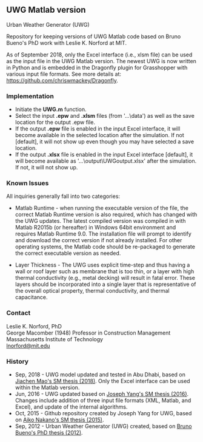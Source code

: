 ## UWG Matlab version
Urban Weather Generator (UWG)

Repository for keeping versions of UWG Matlab code based on Bruno Bueno's PhD work with Leslie K. Norford at MIT.

As of September 2018, only the Excel interface (i.e., xlsm file) can be used as the input file in the UWG Matlab version. The newest UWG is now written in Python and is embedded in the Dragonfly plugin for Grasshopper with various input file formats. See more details at: <https://github.com/chriswmackey/Dragonfly>.


### Implementation
* Initiate the **UWG.m** function.
* Select the input **.epw** and **.xlsm** files (from '...\data\') as well as the save location for the output .epw file.
* If the output **.epw** file is enabled in the input Excel interface, it will become available in the selected location after the simulation. If not [default], it will not show up even though you may have selected a save location.
* If the output **.xlsx** file is enabled in the input Excel interface [default], it will become available as '...\output\UWGoutput.xlsx' after the simulation. If not, it will not show up.

### Known Issues
All inquiries generally fall into two categories:
* Matlab Runtime - when running the executable version of the file, the correct Matlab Runtime version is also required, which has changed with the UWG updates. The latest compiled version was compiled in with Matlab R2015b (or hereafter) in Windows 64bit environment and requires Matlab Runtime 9.0. The installation file will prompt to identify and download the correct version if not already installed. For other operating systems, the Matlab code should be re-packaged to generate the correct executable version as needed.

* Layer Thickness - The UWG uses explicit time-step and thus having a wall or roof layer such as membrane that is too thin, or a layer with high thermal conductivity (e.g., metal decking) will result in fatal error. These layers should be incorporated into a single layer that is representative of the overall optical property, thermal conductivity, and thermal capacitance. 


### Contact
Leslie K. Norford, PhD<br/>
George Macomber (1948) Professor in Construction Management<br/>
Massachusetts Institute of Technology<br/>
<lnorford@mit.edu>


### History
* Sep, 2018 - UWG model updated and tested in Abu Dhabi, based on [Jiachen Mao's SM thesis (2018)](https://dspace.mit.edu/handle/1721.1/120873). Only the Excel interface can be used within the Matlab version.
* Jun, 2016 - UWG updated based on [Joseph Yang's SM thesis (2016)](https://dspace.mit.edu/handle/1721.1/107347). Changes include addition of three input file formats (XML, Matlab, and Excel), and update of the internal algorithms. 
* Oct, 2015 - Github repository created by Joseph Yang for UWG, based on [Aiko Nakano's SM thesis (2015)](https://dspace.mit.edu/handle/1721.1/99251).
* Sep, 2012 - Urban Weather Generator (UWG) created, based on [Bruno Bueno's PhD thesis (2012)](https://dspace.mit.edu/handle/1721.1/77774).

